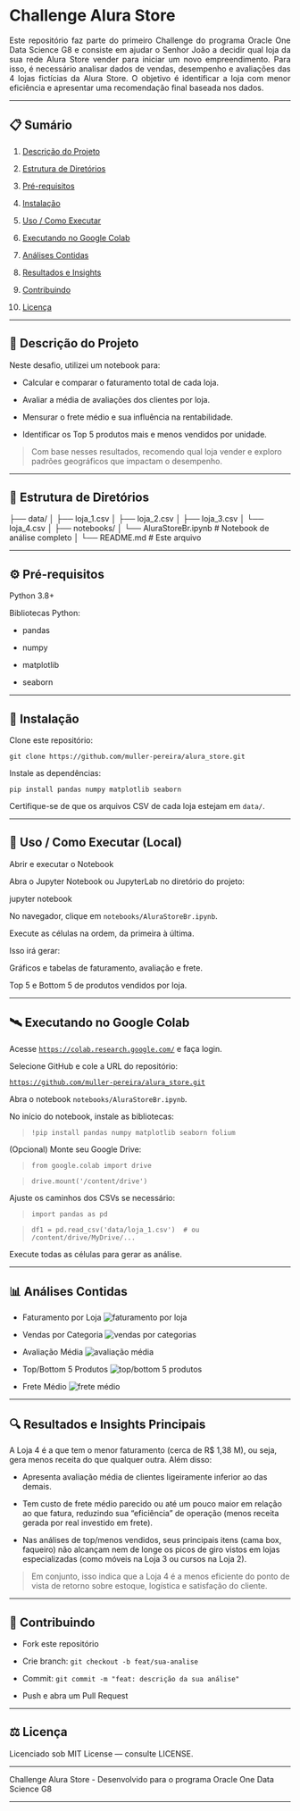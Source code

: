 # Challenge Alura Store 

<div style="text-align: justify">Este repositório faz parte do primeiro Challenge do programa Oracle One Data Science G8 e consiste em ajudar o Senhor João a decidir qual loja da sua rede Alura Store vender para iniciar um novo empreendimento. Para isso, é necessário analisar dados de vendas, desempenho e avaliações das 4 lojas fictícias da Alura Store. O objetivo é identificar a loja com menor eficiência e apresentar uma recomendação final baseada nos dados.</div>

---

## 📋 Sumário

1. [Descrição do Projeto](#descricao-do-projeto)

2. [Estrutura de Diretórios](#estrutura-de-diretorios)

3. [Pré-requisitos](#pre-requisitos)

4. [Instalação](#instalacao)

5. [Uso / Como Executar](#uso-como-executar)

6. [Executando no Google Colab](#executando-no-google-colab)

7. [Análises Contidas](#analises-contidas)

8. [Resultados e Insights](#resultados-e-insights)

9. [Contribuindo](#contribuindo)

10. [Licença](#licenca)

---

## 📝 Descrição do Projeto

Neste desafio, utilizei um notebook para:

- Calcular e comparar o faturamento total de cada loja.

- Avaliar a média de avaliações dos clientes por loja.

- Mensurar o frete médio e sua influência na rentabilidade.

- Identificar os Top 5 produtos mais e menos vendidos por unidade.

> Com base nesses resultados, recomendo qual loja vender e exploro padrões geográficos que impactam o desempenho.

---
## 📂 Estrutura de Diretórios

├── data/
│   ├── loja_1.csv
│   ├── loja_2.csv
│   ├── loja_3.csv
│   └── loja_4.csv
│
├── notebooks/
│   └── AluraStoreBr.ipynb       # Notebook de análise completo
│
└── README.md                   # Este arquivo

---

## ⚙️ Pré-requisitos

Python 3.8+

Bibliotecas Python:

- pandas

- numpy

- matplotlib

- seaborn
---

## 🚀 Instalação

Clone este repositório:

`git clone https://github.com/muller-pereira/alura_store.git`

Instale as dependências:

`pip install pandas numpy matplotlib seaborn`

Certifique-se de que os arquivos CSV de cada loja estejam em `data/`.

---

## 🎯 Uso / Como Executar (Local)

Abrir e executar o Notebook

Abra o Jupyter Notebook ou JupyterLab no diretório do projeto:

jupyter notebook

No navegador, clique em `notebooks/AluraStoreBr.ipynb`.

Execute as células na ordem, da primeira à última.

Isso irá gerar:

Gráficos e tabelas de faturamento, avaliação e frete.

Top 5 e Bottom 5 de produtos vendidos por loja.

---

## 🛰️ Executando no Google Colab

Acesse [`https://colab.research.google.com/`](https://colab.research.google.com/) e faça login.

Selecione GitHub e cole a URL do repositório:

[`https://github.com/muller-pereira/alura_store.git`](https://github.com/muller-pereira/alura_store.git)

Abra o notebook `notebooks/AluraStoreBr.ipynb`.

No início do notebook, instale as bibliotecas:

> `!pip install pandas numpy matplotlib seaborn folium`

(Opcional) Monte seu Google Drive:

>`from google.colab import drive`

> `drive.mount('/content/drive')`

Ajuste os caminhos dos CSVs se necessário:

>`import pandas as pd`

>`df1 = pd.read_csv('data/loja_1.csv')  # ou /content/drive/MyDrive/...`

Execute todas as células para gerar as análise.

---

## 📊 Análises Contidas

- Faturamento por Loja
![faturamento por loja](./images/faturamento.png)

- Vendas por Categoria
![vendas por categorias](./images/categorias.png)

- Avaliação Média
![avaliação média](./images/avaliacoes.png)

- Top/Bottom 5 Produtos
![top/bottom 5 produtos](./images/top5.png)

- Frete Médio
![frete médio](./images/frete_medio.png)
---

## 🔍 Resultados e Insights Principais

A Loja 4 é a que tem o menor faturamento (cerca de R$ 1,38 M), ou seja, gera menos receita do que qualquer outra. Além disso:

- Apresenta avaliação média de clientes ligeiramente inferior ao das demais.

- Tem custo de frete médio parecido ou até um pouco maior em relação ao que fatura, reduzindo sua “eficiência” de operação (menos receita gerada por real investido em frete).

- Nas análises de top/menos vendidos, seus principais itens (cama box, faqueiro) não alcançam nem de longe os picos de giro vistos em lojas especializadas (como móveis na Loja 3 ou cursos na Loja 2).

> Em conjunto, isso indica que a Loja 4 é a menos eficiente do ponto de vista de retorno sobre estoque, logística e satisfação do cliente.
---

## 🤝 Contribuindo

- Fork este repositório

- Crie branch: `git checkout -b feat/sua-analise`

- Commit: `git commit -m "feat: descrição da sua análise"`

- Push e abra um Pull Request
---

## ⚖️ Licença

Licenciado sob MIT License — consulte LICENSE.

---
Challenge Alura Store - Desenvolvido para o programa Oracle One Data Science G8 

---